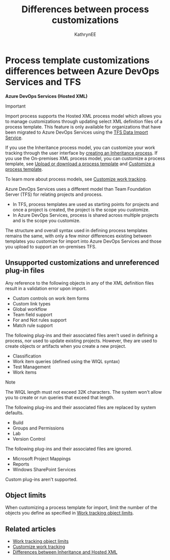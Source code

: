 ﻿---
title: Differences between process customizations
titleSuffix: Azure DevOps Services  
description: Summary of what you can and can't customize in a process template to support customized work tracking in Azure DevOps Services.
ms.technology: devops-agile
ms.assetid: 2B500AEA-165C-428D-B580-C9C0A8D01635
ms.author: kaelli
author: KathrynEE
monikerRange: 'azure-devops'
ms.date: 03/20/2018
---

# Process template customizations differences between Azure DevOps Services and TFS

**Azure DevOps Services (Hosted XML)**

> [!IMPORTANT]  
> Import process supports the Hosted XML process model which allows you to manage customizations through updating select XML definition files of a process template. This feature is only available for organizations that have been migrated to Azure DevOps Services using the [TFS Data Import Service](https://aka.ms/TFSDataImport).
>
> If you use the Inheritance process model, you can customize your work tracking through the user interface by [creating an Inheritance process](../manage-process.md). If you use the On-premises XML process model, you can customize a process template, see [Upload or download a process template](../../../../boards/work-items/guidance/manage-process-templates.md) and [Customize a process template](../../../../reference/process-templates/customize-process.md).
>
> To learn more about process models, see [Customize work tracking](../../../../reference/customize-work.md).

Azure DevOps Services uses a different model than Team Foundation Server (TFS) for relating projects and process.

* In TFS, process templates are used as starting points for projects and once a project is created, the project is the scope you customize.
* In Azure DevOps Services, process is shared across multiple projects and is the scope you customize.

The structure and overall syntax used in defining process templates remains the same, with only a few minor differences existing between templates you customize for import into Azure DevOps Services and those you upload to support an on-premises TFS.

## Unsupported customizations and unreferenced plug-in files

Any reference to the following objects in any of the XML definition files result in a validation error upon import.

* Custom controls on work item forms
* Custom link types
* Global workflow
* Team field support
* For and Not rules support
* Match rule support

The following plug-ins and their associated files aren't used in defining a process, nor used to update existing projects.
However, they are used to create objects or artifacts when you create a new project.

* Classification
* Work item queries (defined using the WIQL syntax)
* Test Management
* Work items <!--- TBD -->

> [!NOTE]  
> The WIQL length must not exceed 32K characters. The system won't allow you to create or run queries that exceed that length.

The following plug-ins and their associated files are replaced by system defaults.

* Build
* Groups and Permissions
* Lab
* Version Control

The following plug-ins and their associated files are ignored.

* Microsoft Project Mappings
* Reports
* Windows SharePoint Services

Custom plug-ins aren't supported.

## Object limits

When customizing a process template for import, limit the number of the objects you define as specified in [Work tracking object limits](../object-limits.md).

<!---
## Tools with limited support
When you connect to Azure DevOps Services, you can use the following tools subject to limitations:

- [Visual Studio Process Template Manager](../../../../boards/work-items/guidance/manage-process-templates.md): You can download a process template, but all other functions are disabled.
- Process Editor: You can use select functions to view or export a WIT definition or global list, or use the Work Item Field Explorer. Access is denied to save modified WIT and global list definitions.  
- **witadmin** command line tool: Select commands, such as export and list commands, work when connected to Azure DevOps Services. Review [witAdmin: Customize and manage objects for tracking work](../../../../reference/witadmin/witadmin-customize-and-manage-objects-for-tracking-work.md) for which commands are supported.

-->

## Related articles

* [Work tracking object limits](../object-limits.md)
* [Customize work tracking](../../../../reference/customize-work.md)
* [Differences between Inheritance and Hosted XML](../inheritance-versus-hosted-xml.md)
